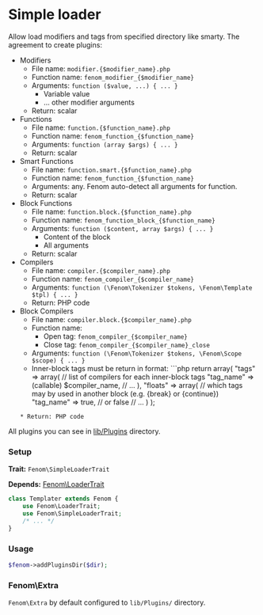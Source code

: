 Simple loader
=============

Allow load modifiers and tags from specified directory like smarty.
The agreement to create plugins:
* Modifiers
    * File name: `modifier.{$modifier_name}.php`
    * Function name: `fenom_modifier_{$modifier_name}`
    * Arguments: `function ($value, ...) { ... }`
        * Variable value
        * ... other modifier arguments
    * Return: scalar
* Functions
    * File name: `function.{$function_name}.php`
    * Function name: `fenom_function_{$function_name}`
    * Arguments: `function (array $args) { ... }`
    * Return: scalar
* Smart Functions
    * File name: `function.smart.{$function_name}.php`
    * Function name: `fenom_function_{$function_name}`
    * Arguments: any. Fenom auto-detect all arguments for function.
    * Return: scalar
* Block Functions
    * File name: `function.block.{$function_name}.php`
    * Function name: `fenom_function_block_{$function_name}`
    * Arguments: `function ($content, array $args) { ... }`
        * Content of the block
        * All arguments
    * Return: scalar
* Compilers
    * File name: `compiler.{$compiler_name}.php`
    * Function name: `fenom_compiler_{$compiler_name}`
    * Arguments: `function (\Fenom\Tokenizer $tokens, \Fenom\Template $tpl) { ... }`
    * Return: PHP code
* Block Compilers
    * File name: `compiler.block.{$compiler_name}.php`
    * Function name:
        * Open tag: `fenom_compiler_{$compiler_name}`
        * Close tag: `fenom_compiler_{$compiler_name}_close`
    * Arguments: `function (\Fenom\Tokenizer $tokens, \Fenom\Scope $scope) { ... }`
    * Inner-block tags must be return in format: ```php
        return array(
            "tags" => array( // list of compilers for each inner-block tags
                "tag_name" => (callable) $compiler_name,
                // ...
            ),
            "floats" => array(  // which tags may by used in another block (e.g. {break} or {continue})
                "tag_name" => true, // or false
                // ...
            )
        );
    ```
    * Return: PHP code

All plugins you can see in [lib/Plugins](https://github.com/bzick/fenom-extra/tree/master/lib/Plugins) directory.

### Setup

**Trait:** `Fenom\SimpleLoaderTrait`

**Depends:** [Fenom\LoaderTrait](./loader.md)

```php
class Templater extends Fenom {
    use Fenom\LoaderTrait;
    use Fenom\SimpleLoaderTrait;
    /* ... */
}
```

### Usage

```php
$fenom->addPluginsDir($dir);
```

### Fenom\Extra

`Fenom\Extra` by default configured to `lib/Plugins/` directory.
